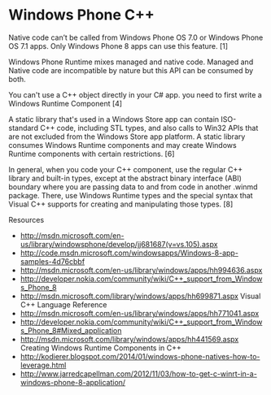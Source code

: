 # Windows Phone C++

Native code can’t be called from Windows Phone OS 7.0 or Windows Phone OS 7.1 apps. Only Windows Phone 8 apps can use this feature. [1]

Windows Phone Runtime mixes managed and native code. Managed and Native code are incompatible by nature but this API can be consumed by both.

You can't use a C++ object directly in your C# app. you need to first write a Windows Runtime Component [4]

A static library that's used in a Windows Store app can contain ISO-standard C++ code, including STL types, and also calls to Win32 APIs that are not excluded from the Windows Store app platform. A static library consumes Windows Runtime components and may create Windows Runtime components with certain restrictions. [6]

In general, when you code your C++ component, use the regular C++ library and built-in types, except at the abstract binary interface (ABI) boundary where you are passing data to and from code in another .winmd package. There, use Windows Runtime types and the special syntax that Visual C++ supports for creating and manipulating those types. [8]

Resources

* http://msdn.microsoft.com/en-us/library/windowsphone/develop/jj681687(v=vs.105).aspx
* http://code.msdn.microsoft.com/windowsapps/Windows-8-app-samples-4d76cbbf
* http://msdn.microsoft.com/en-us/library/windows/apps/hh994636.aspx
* http://developer.nokia.com/community/wiki/C++_support_from_Windows_Phone_8
* http://msdn.microsoft.com/library/windows/apps/hh699871.aspx Visual C++ Language Reference
* http://msdn.microsoft.com/en-us/library/windows/apps/hh771041.aspx
* http://developer.nokia.com/community/wiki/C++_support_from_Windows_Phone_8#Mixed_application
* http://msdn.microsoft.com/library/windows/apps/hh441569.aspx Creating Windows Runtime Components in C++
* http://kodierer.blogspot.com/2014/01/windows-phone-natives-how-to-leverage.html
* http://www.jarredcapellman.com/2012/11/03/how-to-get-c-winrt-in-a-windows-phone-8-application/
